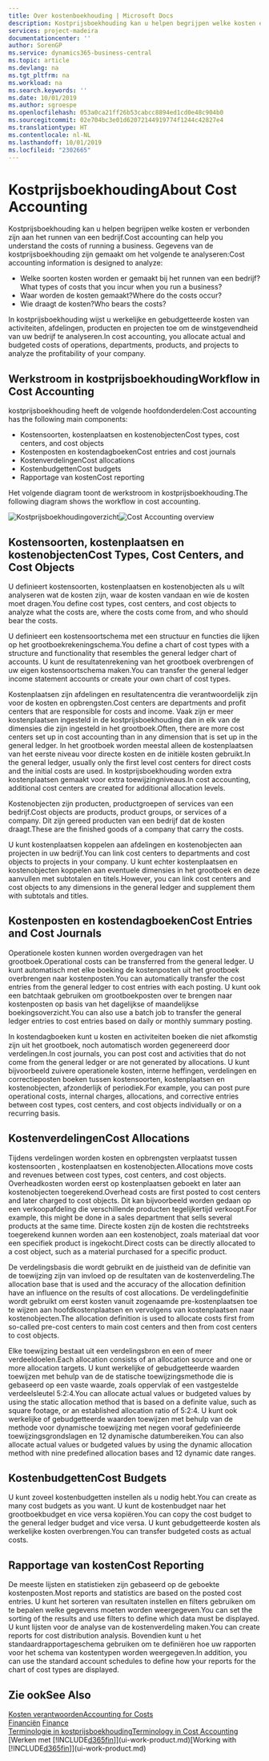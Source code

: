 ```yaml
---
title: Over kostenboekhouding | Microsoft Docs
description: Kostprijsboekhouding kan u helpen begrijpen welke kosten er verbonden zijn aan het runnen van een bedrijf.
services: project-madeira
documentationcenter: ''
author: SorenGP
ms.service: dynamics365-business-central
ms.topic: article
ms.devlang: na
ms.tgt_pltfrm: na
ms.workload: na
ms.search.keywords: ''
ms.date: 10/01/2019
ms.author: sgroespe
ms.openlocfilehash: 053a0ca21ff26b53cabcc8894ed1cd0e48c904b0
ms.sourcegitcommit: 02e704bc3e01d62072144919774f1244c42827e4
ms.translationtype: HT
ms.contentlocale: nl-NL
ms.lasthandoff: 10/01/2019
ms.locfileid: "2302665"
---
```

# <a name="about-cost-accounting"></a><span data-ttu-id="a7705-103">Kostprijsboekhouding</span><span class="sxs-lookup"><span data-stu-id="a7705-103">About Cost Accounting</span></span>
<span data-ttu-id="a7705-104">Kostprijsboekhouding kan u helpen begrijpen welke kosten er verbonden zijn aan het runnen van een bedrijf.</span><span class="sxs-lookup"><span data-stu-id="a7705-104">Cost accounting can help you understand the costs of running a business.</span></span> <span data-ttu-id="a7705-105">Gegevens van de kostprijsboekhouding zijn gemaakt om het volgende te analyseren:</span><span class="sxs-lookup"><span data-stu-id="a7705-105">Cost accounting information is designed to analyze:</span></span>  

-   <span data-ttu-id="a7705-106">Welke soorten kosten worden er gemaakt bij het runnen van een bedrijf?</span><span class="sxs-lookup"><span data-stu-id="a7705-106">What types of costs that you incur when you run a business?</span></span>  
-   <span data-ttu-id="a7705-107">Waar worden de kosten gemaakt?</span><span class="sxs-lookup"><span data-stu-id="a7705-107">Where do the costs occur?</span></span>  
-   <span data-ttu-id="a7705-108">Wie draagt de kosten?</span><span class="sxs-lookup"><span data-stu-id="a7705-108">Who bears the costs?</span></span>  

<span data-ttu-id="a7705-109">In kostprijsboekhouding wijst u werkelijke en gebudgetteerde kosten van activiteiten, afdelingen, producten en projecten toe om de winstgevendheid van uw bedrijf te analyseren.</span><span class="sxs-lookup"><span data-stu-id="a7705-109">In cost accounting, you allocate actual and budgeted costs of operations, departments, products, and projects to analyze the profitability of your company.</span></span>  

## <a name="workflow-in-cost-accounting"></a><span data-ttu-id="a7705-110">Werkstroom in kostprijsboekhouding</span><span class="sxs-lookup"><span data-stu-id="a7705-110">Workflow in Cost Accounting</span></span>  
<span data-ttu-id="a7705-111">kostprijsboekhouding heeft de volgende hoofdonderdelen:</span><span class="sxs-lookup"><span data-stu-id="a7705-111">Cost accounting has the following main components:</span></span>  

-   <span data-ttu-id="a7705-112">Kostensoorten, kostenplaatsen en kostenobjecten</span><span class="sxs-lookup"><span data-stu-id="a7705-112">Cost types, cost centers, and cost objects</span></span>  
-   <span data-ttu-id="a7705-113">Kostenposten en kostendagboeken</span><span class="sxs-lookup"><span data-stu-id="a7705-113">Cost entries and cost journals</span></span>  
-   <span data-ttu-id="a7705-114">Kostenverdelingen</span><span class="sxs-lookup"><span data-stu-id="a7705-114">Cost allocations</span></span>  
-   <span data-ttu-id="a7705-115">Kostenbudgetten</span><span class="sxs-lookup"><span data-stu-id="a7705-115">Cost budgets</span></span>
-   <span data-ttu-id="a7705-116">Rapportage van kosten</span><span class="sxs-lookup"><span data-stu-id="a7705-116">Cost reporting</span></span>  

<span data-ttu-id="a7705-117">Het volgende diagram toont de werkstroom in kostprijsboekhouding.</span><span class="sxs-lookup"><span data-stu-id="a7705-117">The following diagram shows the workflow in cost accounting.</span></span>  

<span data-ttu-id="a7705-118">![Kostprijsboekhoudingoverzicht](media/costaccountingoverview.png "CostAccountingOverview")</span><span class="sxs-lookup"><span data-stu-id="a7705-118">![Cost Accounting overview](media/costaccountingoverview.png "CostAccountingOverview")</span></span>  

## <a name="cost-types-cost-centers-and-cost-objects"></a><span data-ttu-id="a7705-119">Kostensoorten, kostenplaatsen en kostenobjecten</span><span class="sxs-lookup"><span data-stu-id="a7705-119">Cost Types, Cost Centers, and Cost Objects</span></span>  
<span data-ttu-id="a7705-120">U definieert kostensoorten, kostenplaatsen en kostenobjecten als u wilt analyseren wat de kosten zijn, waar de kosten vandaan en wie de kosten moet dragen.</span><span class="sxs-lookup"><span data-stu-id="a7705-120">You define cost types, cost centers, and cost objects to analyze what the costs are, where the costs come from, and who should bear the costs.</span></span>  

<span data-ttu-id="a7705-121">U definieert een kostensoortschema met een structuur en functies die lijken op het grootboekrekeningschema.</span><span class="sxs-lookup"><span data-stu-id="a7705-121">You define a chart of cost types with a structure and functionality that resembles the general ledger chart of accounts.</span></span> <span data-ttu-id="a7705-122">U kunt de resultatenrekening van het grootboek overbrengen of uw eigen kostensoortschema maken.</span><span class="sxs-lookup"><span data-stu-id="a7705-122">You can transfer the general ledger income statement accounts or create your own chart of cost types.</span></span>  

<span data-ttu-id="a7705-123">Kostenplaatsen zijn afdelingen en resultatencentra die verantwoordelijk zijn voor de kosten en opbrengsten.</span><span class="sxs-lookup"><span data-stu-id="a7705-123">Cost centers are departments and profit centers that are responsible for costs and income.</span></span> <span data-ttu-id="a7705-124">Vaak zijn er meer kostenplaatsen ingesteld in de kostprijsboekhouding dan in elk van de dimensies die zijn ingesteld in het grootboek.</span><span class="sxs-lookup"><span data-stu-id="a7705-124">Often, there are more cost centers set up in cost accounting than in any dimension that is set up in the general ledger.</span></span> <span data-ttu-id="a7705-125">In het grootboek worden meestal alleen de kostenplaatsen van het eerste niveau voor directe kosten en de initiële kosten gebruikt.</span><span class="sxs-lookup"><span data-stu-id="a7705-125">In the general ledger, usually only the first level cost centers for direct costs and the initial costs are used.</span></span> <span data-ttu-id="a7705-126">In kostprijsboekhouding worden extra kostenplaatsen gemaakt voor extra toewijzingniveaus.</span><span class="sxs-lookup"><span data-stu-id="a7705-126">In cost accounting, additional cost centers are created for additional allocation levels.</span></span>  

<span data-ttu-id="a7705-127">Kostenobjecten zijn producten, productgroepen of services van een bedrijf.</span><span class="sxs-lookup"><span data-stu-id="a7705-127">Cost objects are products, product groups, or services of a company.</span></span> <span data-ttu-id="a7705-128">Dit zijn gereed producten van een bedrijf dat de kosten draagt.</span><span class="sxs-lookup"><span data-stu-id="a7705-128">These are the finished goods of a company that carry the costs.</span></span>  

<span data-ttu-id="a7705-129">U kunt kostenplaatsen koppelen aan afdelingen en kostenobjecten aan projecten in uw bedrijf.</span><span class="sxs-lookup"><span data-stu-id="a7705-129">You can link cost centers to departments and cost objects to projects in your company.</span></span> <span data-ttu-id="a7705-130">U kunt echter kostenplaatsen en kostenobjecten koppelen aan eventuele dimensies in het grootboek en deze aanvullen met subtotalen en titels.</span><span class="sxs-lookup"><span data-stu-id="a7705-130">However, you can link cost centers and cost objects to any dimensions in the general ledger and supplement them with subtotals and titles.</span></span>  

## <a name="cost-entries-and-cost-journals"></a><span data-ttu-id="a7705-131">Kostenposten en kostendagboeken</span><span class="sxs-lookup"><span data-stu-id="a7705-131">Cost Entries and Cost Journals</span></span>  
<span data-ttu-id="a7705-132">Operationele kosten kunnen worden overgedragen van het grootboek.</span><span class="sxs-lookup"><span data-stu-id="a7705-132">Operational costs can be transferred from the general ledger.</span></span> <span data-ttu-id="a7705-133">U kunt automatisch met elke boeking de kostenposten uit het grootboek overbrengen naar kostenposten.</span><span class="sxs-lookup"><span data-stu-id="a7705-133">You can automatically transfer the cost entries from the general ledger to cost entries with each posting.</span></span> <span data-ttu-id="a7705-134">U kunt ook een batchtaak gebruiken om grootboekposten over te brengen naar kostenposten op basis van het dagelijkse of maandelijkse boekingsoverzicht.</span><span class="sxs-lookup"><span data-stu-id="a7705-134">You can also use a batch job to transfer the general ledger entries to cost entries based on daily or monthly summary posting.</span></span>  

<span data-ttu-id="a7705-135">In kostendagboeken kunt u kosten en activiteiten boeken die niet afkomstig zijn uit het grootboek, noch automatisch worden gegenereerd door verdelingen.</span><span class="sxs-lookup"><span data-stu-id="a7705-135">In cost journals, you can post cost and activities that do not come from the general ledger or are not generated by allocations.</span></span> <span data-ttu-id="a7705-136">U kunt bijvoorbeeld zuivere operationele kosten, interne heffingen, verdelingen en correctieposten boeken tussen kostensoorten, kostenplaatsen en kostenobjecten, afzonderlijk of periodiek.</span><span class="sxs-lookup"><span data-stu-id="a7705-136">For example, you can post pure operational costs, internal charges, allocations, and corrective entries between cost types, cost centers, and cost objects individually or on a recurring basis.</span></span>  

## <a name="cost-allocations"></a><span data-ttu-id="a7705-137">Kostenverdelingen</span><span class="sxs-lookup"><span data-stu-id="a7705-137">Cost Allocations</span></span>  
<span data-ttu-id="a7705-138">Tijdens verdelingen worden kosten en opbrengsten verplaatst tussen kostensoorten , kostenplaatsen en kostenobjecten.</span><span class="sxs-lookup"><span data-stu-id="a7705-138">Allocations move costs and revenues between cost types, cost centers, and cost objects.</span></span> <span data-ttu-id="a7705-139">Overheadkosten worden eerst op kostenplaatsen geboekt en later aan kostenobjecten toegerekend.</span><span class="sxs-lookup"><span data-stu-id="a7705-139">Overhead costs are first posted to cost centers and later charged to cost objects.</span></span> <span data-ttu-id="a7705-140">Dit kan bijvoorbeeld worden gedaan op een verkoopafdeling die verschillende producten tegelijkertijd verkoopt.</span><span class="sxs-lookup"><span data-stu-id="a7705-140">For example, this might be done in a sales department that sells several products at the same time.</span></span> <span data-ttu-id="a7705-141">Directe kosten zijn de kosten die rechtstreeks toegerekend kunnen worden aan een kostenobject, zoals materiaal dat voor een specifiek product is ingekocht.</span><span class="sxs-lookup"><span data-stu-id="a7705-141">Direct costs can be directly allocated to a cost object, such as a material purchased for a specific product.</span></span>  

<span data-ttu-id="a7705-142">De verdelingsbasis die wordt gebruikt en de juistheid van de definitie van de toewijzing zijn van invloed op de resultaten van de kostenverdeling.</span><span class="sxs-lookup"><span data-stu-id="a7705-142">The allocation base that is used and the accuracy of the allocation definition have an influence on the results of cost allocations.</span></span> <span data-ttu-id="a7705-143">De verdelingdefinitie wordt gebruikt om eerst kosten vanuit zogenaamde pre-kostenplaatsen toe te wijzen aan hoofdkostenplaatsen en vervolgens van kostenplaatsen naar kostenobjecten.</span><span class="sxs-lookup"><span data-stu-id="a7705-143">The allocation definition is used to allocate costs first from so-called pre-cost centers to main cost centers and then from cost centers to cost objects.</span></span>  

<span data-ttu-id="a7705-144">Elke toewijzing bestaat uit een verdelingsbron en een of meer verdeeldoelen.</span><span class="sxs-lookup"><span data-stu-id="a7705-144">Each allocation consists of an allocation source and one or more allocation targets.</span></span> <span data-ttu-id="a7705-145">U kunt werkelijke of gebudgetteerde waarden toewijzen met behulp van de de statische toewijzingsmethode die is gebaseerd op een vaste waarde, zoals oppervlak of een vastgestelde verdeelsleutel 5:2:4.</span><span class="sxs-lookup"><span data-stu-id="a7705-145">You can allocate actual values or budgeted values by using the static allocation method that is based on a definite value, such as square footage, or an established allocation ratio of 5:2:4.</span></span> <span data-ttu-id="a7705-146">U kunt ook werkelijke of gebudgetteerde waarden toewijzen met behulp van de methode voor dynamische toewijzing met negen vooraf gedefinieerde toewijzingsgrondslagen en 12 dynamische datumbereiken.</span><span class="sxs-lookup"><span data-stu-id="a7705-146">You can also allocate actual values or budgeted values by using the dynamic allocation method with nine predefined allocation bases and 12 dynamic date ranges.</span></span>  

## <a name="cost-budgets"></a><span data-ttu-id="a7705-147">Kostenbudgetten</span><span class="sxs-lookup"><span data-stu-id="a7705-147">Cost Budgets</span></span>  
<span data-ttu-id="a7705-148">U kunt zoveel kostenbudgetten instellen als u nodig hebt.</span><span class="sxs-lookup"><span data-stu-id="a7705-148">You can create as many cost budgets as you want.</span></span> <span data-ttu-id="a7705-149">U kunt de kostenbudget naar het grootboekbudget en vice versa kopiëren.</span><span class="sxs-lookup"><span data-stu-id="a7705-149">You can copy the cost budget to the general ledger budget and vice versa.</span></span> <span data-ttu-id="a7705-150">U kunt gebudgetteerde kosten als werkelijke kosten overbrengen.</span><span class="sxs-lookup"><span data-stu-id="a7705-150">You can transfer budgeted costs as actual costs.</span></span>  

## <a name="cost-reporting"></a><span data-ttu-id="a7705-151">Rapportage van kosten</span><span class="sxs-lookup"><span data-stu-id="a7705-151">Cost Reporting</span></span>  
<span data-ttu-id="a7705-152">De meeste lijsten en statistieken zijn gebaseerd op de geboekte kostenposten.</span><span class="sxs-lookup"><span data-stu-id="a7705-152">Most reports and statistics are based on the posted cost entries.</span></span> <span data-ttu-id="a7705-153">U kunt het sorteren van resultaten instellen en filters gebruiken om te bepalen welke gegevens moeten worden weergegeven.</span><span class="sxs-lookup"><span data-stu-id="a7705-153">You can set the sorting of the results and use filters to define which data must be displayed.</span></span> <span data-ttu-id="a7705-154">U kunt lijsten voor de analyse van de kostenverdeling maken.</span><span class="sxs-lookup"><span data-stu-id="a7705-154">You can create reports for cost distribution analysis.</span></span> <span data-ttu-id="a7705-155">Bovendien kunt u het standaardrapportageschema gebruiken om te definiëren hoe uw rapporten voor het schema van kostentypen worden weergegeven.</span><span class="sxs-lookup"><span data-stu-id="a7705-155">In addition, you can use the standard account schedules to define how your reports for the chart of cost types are displayed.</span></span>  

## <a name="see-also"></a><span data-ttu-id="a7705-156">Zie ook</span><span class="sxs-lookup"><span data-stu-id="a7705-156">See Also</span></span>  
 [<span data-ttu-id="a7705-157">Kosten verantwoorden</span><span class="sxs-lookup"><span data-stu-id="a7705-157">Accounting for Costs</span></span>](finance-manage-cost-accounting.md)  
 <span data-ttu-id="a7705-158">[Financiën](finance.md) </span><span class="sxs-lookup"><span data-stu-id="a7705-158">[Finance](finance.md) </span></span>  
 [<span data-ttu-id="a7705-159">Terminologie in kostprijsboekhouding</span><span class="sxs-lookup"><span data-stu-id="a7705-159">Terminology in Cost Accounting</span></span>](finance-terminology-in-cost-accounting.md)  
 <span data-ttu-id="a7705-160">[Werken met [!INCLUDE[d365fin](includes/d365fin_md.md)]](ui-work-product.md)</span><span class="sxs-lookup"><span data-stu-id="a7705-160">[Working with [!INCLUDE[d365fin](includes/d365fin_md.md)]](ui-work-product.md)</span></span>
